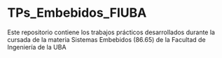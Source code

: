 # TPs_Embebidos_FIUBA
Este repositorio contiene los trabajos prácticos desarrollados durante la cursada de la materia Sistemas Embebidos (86.65) de la Facultad de Ingeniería de la UBA
